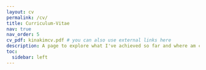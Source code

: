 ```yaml
---
layout: cv
permalink: /cv/
title: Curriculum-Vitae
nav: true
nav_order: 5
cv_pdf: kinakimcv.pdf # you can also use external links here
description: A page to explore what I've achieved so far and where am currently at! 
toc:
  sidebar: left
---
```

